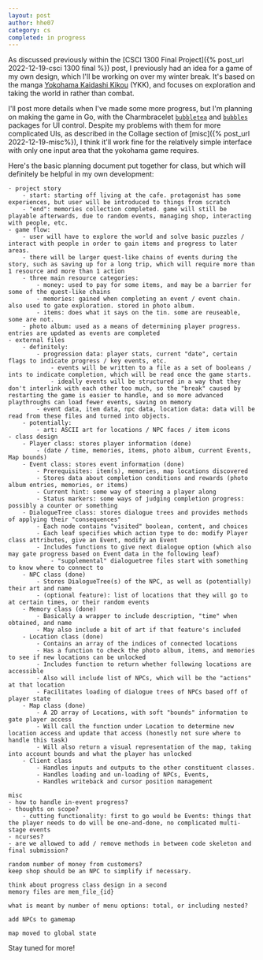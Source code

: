 ```yaml
---
layout: post
author: hhe07
category: cs
completed: in progress
---
```


As discussed previously within the [CSCI 1300 Final Project]({% post_url 2022-12-19-csci 1300 final %}) post, I previously had an idea for a game of my own design, which I'll be working on over my winter break. It's based on the manga [Yokohama Kaidashi Kikou](https://en.wikipedia.org/wiki/Yokohama_Kaidashi_Kik%C5%8D) (YKK), and focuses on exploration and taking the world in rather than combat. 

I'll post more details when I've made some more progress, but I'm planning on making the game in Go, with the Charmbracelet [``bubbletea``](https://github.com/charmbracelet/bubbletea) and [``bubbles``](https://github.com/charmbracelet/bubbles) packages for UI control. Despite my problems with them for more complicated UIs, as described in the Collage section of [misc]({% post_url 2022-12-19-misc%}), I think it'll work fine for the relatively simple interface with only one input area that the yokohama game requires.

Here's the basic planning document put together for class, but which will definitely be helpful in my own development:

```
- project story
	- start: starting off living at the cafe. protagonist has some experiences, but user will be introduced to things from scratch
	- "end": memories collection completed. game will still be playable afterwards, due to random events, managing shop, interacting with people, etc.
- game flow:
    - user will have to explore the world and solve basic puzzles / interact with people in order to gain items and progress to later areas.
    - there will be larger quest-like chains of events during the story, such as saving up for a long trip, which will require more than 1 resource and more than 1 action
    - three main resource categories:
        - money: used to pay for some items, and may be a barrier for some of the quest-like chains
        - memories: gained when completing an event / event chain. also used to gate exploration. stored in photo album.
        - items: does what it says on the tin. some are reuseable, some are not. 
    - photo album: used as a means of determining player progress. entries are updated as events are completed
- external files
    - definitely:
        - progression data: player stats, current "date", certain flags to indicate progress / key events, etc.
            - events will be written to a file as a set of booleans / ints to indicate completion, which will be read once the game starts.
            - ideally events will be structured in a way that they don't interlink with each other too much, so the "break" caused by restarting the game is easier to handle, and so more advanced playthroughs can load fewer events, saving on memory
        - event data, item data, npc data, location data: data will be read from these files and turned into objects.
    - potentially:
        - art: ASCII art for locations / NPC faces / item icons
- class design
    - Player class: stores player information (done)
        - (date / time, memories, items, photo album, current Events, Map bounds)
    - Event class: stores event information (done)
        - Prerequisites: item(s), memories, map locations discovered
        - Stores data about completion conditions and rewards (photo album entries, memories, or items)
        - Current hint: some way of steering a player along
        - Status markers: some ways of judging completion progress: possibly a counter or something
    - DialogueTree class: stores dialogue trees and provides methods of applying their "consequences"
        - Each node contains "visited" boolean, content, and choices
        - Each leaf specifies which action type to do: modify Player class attributes, give an Event, modify an Event
        - Includes functions to give next dialogue option (which also may gate progress based on Event data in the following leaf)
            - "supplemental" dialoguetree files start with something to know where to connect to
    - NPC class (done)
        - Stores DialogueTree(s) of the NPC, as well as (potentially) their art and name
        - (optional feature): list of locations that they will go to at certain times, or their random events
    - Memory class (done)
        - Basically a wrapper to include description, "time" when obtained, and name
        - May also include a bit of art if that feature's included
    - Location class (done)
        - Contains an array of the indices of connected locations
        - Has a function to check the photo album, items, and memories to see if new locations can be unlocked
        - Includes function to return whether following locations are accessible
        - Also will include list of NPCs, which will be the "actions" at that location
        - Facilitates loading of dialogue trees of NPCs based off of player state
    - Map class (done)
        - A 2D array of Locations, with soft "bounds" information to gate player access
        - Will call the function under Location to determine new location access and update that access (honestly not sure where to handle this task)
        - Will also return a visual representation of the map, taking into account bounds and what the player has unlocked
    - Client class
        - Handles inputs and outputs to the other constituent classes.
        - Handles loading and un-loading of NPCs, Events, 
        - Handles writeback and cursor position management

misc
- how to handle in-event progress?
- thoughts on scope?
	- cutting functionality: first to go would be Events: things that the player needs to do will be one-and-done, no complicated multi-stage events
- ncurses?
- are we allowed to add / remove methods in between code skeleton and final submission?

random number of money from customers?
keep shop should be an NPC to simplify if necessary.

think about progress class design in a second
memory files are mem_file_{id}

what is meant by number of menu options: total, or including nested?

add NPCs to gamemap

map moved to global state
```

Stay tuned for more!